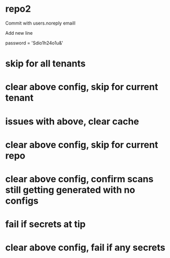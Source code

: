 # repo2

Commit with users.noreply emaill

Add new line

password = 'Sdio1h24o1u&'

# skip for all tenants
# clear above config, skip for current tenant
# issues with above, clear cache
# clear above config, skip for current repo
# clear above config, confirm scans still getting generated with no configs


# fail if secrets at tip
# clear above config, fail if any secrets
